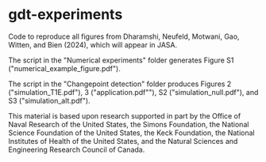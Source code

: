 # gdt-experiments
Code to reproduce all figures from Dharamshi, Neufeld, Motwani, Gao, Witten, and Bien (2024), which will appear in JASA.

The script in the "Numerical experiments" folder generates Figure S1 ("numerical_example_figure.pdf").

The script in the "Changepoint detection" folder produces Figures 2 ("simulation_T1E.pdf"), 3 ("application.pdf""), S2 ("simulation_null.pdf"), and S3 ("simulation_alt.pdf").

This material is based upon research supported in part by the Office of Naval Research of the United States, the Simons Foundation, the National Science Foundation of the United States, the Keck Foundation, the National Institutes of Health of the United States, and the Natural Sciences and Engineering Research Council of Canada.

